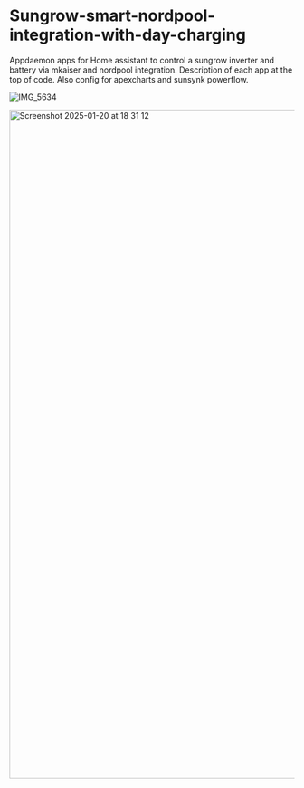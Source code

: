 # Sungrow-smart-nordpool-integration-with-day-charging


Appdaemon apps for Home assistant to control a sungrow inverter and battery via mkaiser and nordpool integration. Description of each app at the top of code. Also config for apexcharts and sunsynk powerflow.

![IMG_5634](https://github.com/user-attachments/assets/2b39f59d-d55e-4c49-98ac-62c4da57576a)

<img width="1180" alt="Screenshot 2025-01-20 at 18 31 12" src="https://github.com/user-attachments/assets/ec93c0ad-568a-42bf-afda-6433bc5c12f6" />
